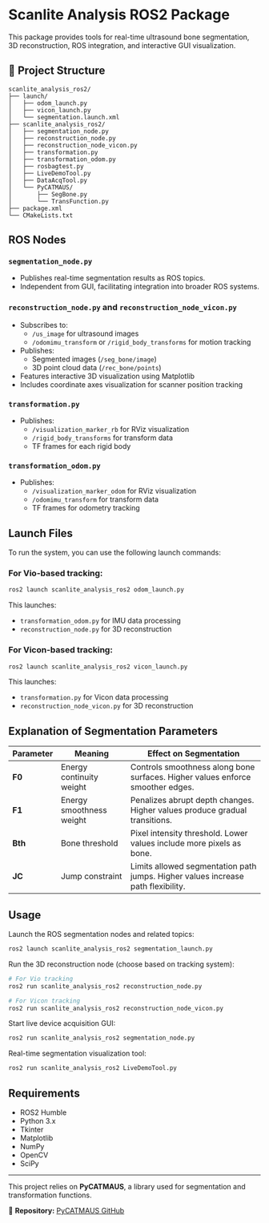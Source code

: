 # Scanlite Analysis ROS2 Package

This package provides tools for real-time ultrasound bone segmentation, 3D reconstruction, ROS integration, and interactive GUI visualization.

## 📁 Project Structure

```
scanlite_analysis_ros2/
├── launch/
│   ├── odom_launch.py
│   ├── vicon_launch.py
│   └── segmentation.launch.xml
├── scanlite_analysis_ros2/
│   ├── segmentation_node.py
│   ├── reconstruction_node.py
│   ├── reconstruction_node_vicon.py
│   ├── transformation.py
│   ├── transformation_odom.py
│   ├── rosbagtest.py
│   ├── LiveDemoTool.py
│   ├── DataAcqTool.py
│   └── PyCATMAUS/
│       ├── SegBone.py
│       └── TransFunction.py
├── package.xml
└── CMakeLists.txt
```

## ROS Nodes

### `segmentation_node.py`
- Publishes real-time segmentation results as ROS topics.
- Independent from GUI, facilitating integration into broader ROS systems.

### `reconstruction_node.py` and `reconstruction_node_vicon.py`
- Subscribes to:
  - `/us_image` for ultrasound images
  - `/odomimu_transform` or `/rigid_body_transforms` for motion tracking
- Publishes:
  - Segmented images (`/seg_bone/image`)
  - 3D point cloud data (`/rec_bone/points`)
- Features interactive 3D visualization using Matplotlib
- Includes coordinate axes visualization for scanner position tracking

### `transformation.py`
- Publishes:
  - `/visualization_marker_rb` for RViz visualization
  - `/rigid_body_transforms` for transform data
  - TF frames for each rigid body

### `transformation_odom.py`
- Publishes:
  - `/visualization_marker_odom` for RViz visualization
  - `/odomimu_transform` for transform data
  - TF frames for odometry tracking

## Launch Files

To run the system, you can use the following launch commands:

### For Vio-based tracking:
```bash
ros2 launch scanlite_analysis_ros2 odom_launch.py
```
This launches:
- `transformation_odom.py` for IMU data processing
- `reconstruction_node.py` for 3D reconstruction

### For Vicon-based tracking:
```bash
ros2 launch scanlite_analysis_ros2 vicon_launch.py
```
This launches:
- `transformation.py` for Vicon data processing
- `reconstruction_node_vicon.py` for 3D reconstruction
## Explanation of Segmentation Parameters

| Parameter | Meaning                     | Effect on Segmentation                           |
|-----------|-----------------------------|---------------------------------------------------|
| **F0**    | Energy continuity weight    | Controls smoothness along bone surfaces. Higher values enforce smoother edges. |
| **F1**    | Energy smoothness weight    | Penalizes abrupt depth changes. Higher values produce gradual transitions. |
| **Bth**   | Bone threshold              | Pixel intensity threshold. Lower values include more pixels as bone. |
| **JC**    | Jump constraint             | Limits allowed segmentation path jumps. Higher values increase path flexibility. |

## Usage

Launch the ROS segmentation nodes and related topics:
```bash
ros2 launch scanlite_analysis_ros2 segmentation_launch.py 
```

Run the 3D reconstruction node (choose based on tracking system):
```bash
# For Vio tracking
ros2 run scanlite_analysis_ros2 reconstruction_node.py

# For Vicon tracking
ros2 run scanlite_analysis_ros2 reconstruction_node_vicon.py
```

Start live device acquisition GUI:
```bash
ros2 run scanlite_analysis_ros2 segmentation_node.py
```

Real-time segmentation visualization tool:
```bash
ros2 run scanlite_analysis_ros2 LiveDemoTool.py
```

## Requirements

- ROS2 Humble
- Python 3.x
- Tkinter
- Matplotlib
- NumPy
- OpenCV
- SciPy

---
This project relies on **PyCATMAUS**, a library used for segmentation and transformation functions.

🔗 **Repository:** [PyCATMAUS GitHub](https://github.com/ori-drs/cat_and_maus/tree/master/cat_maus_gui/scripts/PyCATMAUS)

